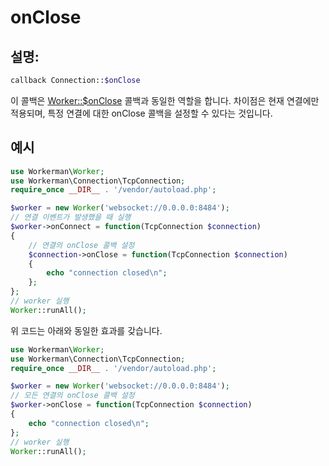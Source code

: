 # onClose
## 설명:
```php
callback Connection::$onClose
```

이 콜백은 [Worker::$onClose](../worker/on-close.md) 콜백과 동일한 역할을 합니다. 차이점은 현재 연결에만 적용되며, 특정 연결에 대한 onClose 콜백을 설정할 수 있다는 것입니다.

## 예시

```php
use Workerman\Worker;
use Workerman\Connection\TcpConnection;
require_once __DIR__ . '/vendor/autoload.php';

$worker = new Worker('websocket://0.0.0.0:8484');
// 연결 이벤트가 발생했을 때 실행
$worker->onConnect = function(TcpConnection $connection)
{
    // 연결의 onClose 콜백 설정
    $connection->onClose = function(TcpConnection $connection)
    {
        echo "connection closed\n";
    };
};
// worker 실행
Worker::runAll();
```

위 코드는 아래와 동일한 효과를 갖습니다.

```php
use Workerman\Worker;
use Workerman\Connection\TcpConnection;
require_once __DIR__ . '/vendor/autoload.php';

$worker = new Worker('websocket://0.0.0.0:8484');
// 모든 연결의 onClose 콜백 설정
$worker->onClose = function(TcpConnection $connection)
{
    echo "connection closed\n";
};
// worker 실행
Worker::runAll();
```
